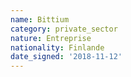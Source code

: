 ```yaml
---
name: Bittium
category: private_sector
nature: Entreprise
nationality: Finlande
date_signed: '2018-11-12'
---
```

    